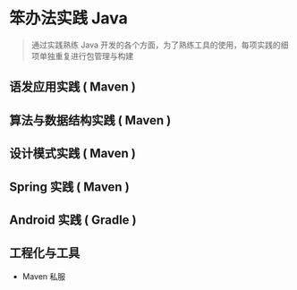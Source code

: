 # 笨办法实践 Java 

> 通过实践熟练 Java 开发的各个方面，为了熟练工具的使用，每项实践的细项单独重复进行包管理与构建


## 语发应用实践 ( Maven )
## 算法与数据结构实践 ( Maven )
## 设计模式实践 ( Maven )
## Spring 实践 ( Maven )
## Android 实践 ( Gradle )
## 工程化与工具
* Maven 私服